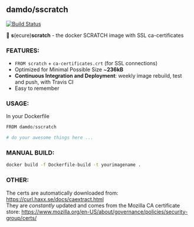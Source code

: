 ## damdo/sscratch

[![Build Status](https://travis-ci.org/damdo/sscratch.svg?branch=master)](https://travis-ci.org/damdo/sscratch)

:key: **s**(ecure)**scratch** - the docker SCRATCH image with SSL ca-certificates

### FEATURES:
 - `FROM scratch` + `ca-certificates.crt` (for SSL connections)
 - Optimized for Minimal Possible Size ~**236kB**
 - **Continuous Integration and Deployment**: weekly image rebuild, test and push, with Travis CI
 - Easy to remember


### USAGE:
In your Dockerfile
```python
FROM damdo/sscratch

# do your awesome things here ...

```

### MANUAL BUILD:
```sh
docker build -f Dockerfile-build -t yourimagename .
```

### OTHER:
The certs are automatically downloaded from: https://curl.haxx.se/docs/caextract.html <br>
They are *constantly* updated and comes from the Mozilla CA certificate store: https://www.mozilla.org/en-US/about/governance/policies/security-group/certs/
